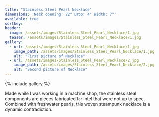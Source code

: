 ```yaml
---
title: "Stainless Steel Pearl Necklace"
dimensions: 'Neck opening: 22" Drop: 4" Width: 7"'
available: true
sortkey: 
header:
  image: /assets/images/Stainless_Steel_Pearl_Necklace/1.jpg
  teaser: /assets/images/Stainless_Steel_Pearl_Necklace/1.jpg
gallery:
  - url: /assets/images/Stainless_Steel_Pearl_Necklace/1.jpg
    image_path: /assets/images/Stainless_Steel_Pearl_Necklace/1.jpg
    alt: "First picture of Necklace"
  - url: /assets/images/Stainless_Steel_Pearl_Necklace/2.jpg
    image_path: /assets/images/Stainless_Steel_Pearl_Necklace/2.jpg
    alt: "Second picture of Necklace"
---
```



{% include gallery %}

Made while I was working in a machine shop, the stainless steal components are pieces fabricated for Intel that were not up to spec.  Combined with freshwater pearls, this woven steampunk necklace is a dynamic contradiction.